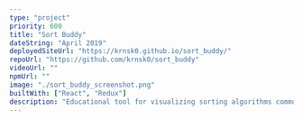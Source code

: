 ```yaml
---
type: "project"
priority: 600
title: "Sort Buddy"
dateString: "April 2019"
deployedSiteUrl: "https://krnsk0.github.io/sort_buddy/"
repoUrl: "https://github.com/krnsk0/sort_buddy"
videoUrl: ""
npmUrl: ""
image: "./sort_buddy_screenshot.png"
builtWith: ["React", "Redux"]
description: "Educational tool for visualizing sorting algorithms commonly taught in introductory CS courses. Implements time travel through application states using Redux."
---
```

